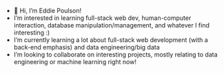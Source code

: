 - 👋 Hi, I’m Eddie Poulson! 
-  I’m interested in learning full-stack web dev, human-computer interaction, database manipulation/management, and whatever I find interesting :)
-  I’m currently learning a lot about full-stack web development (with a back-end emphasis) and data engineering/big data
-  I’m looking to collaborate on interesting projects, mostly relating to data engineering or machine learning right now!

<!---
UnitedPuggs/UnitedPuggs is a ✨ special ✨ repository because its `README.md` (this file) appears on your GitHub profile.
You can click the Preview link to take a look at your changes.
--->
